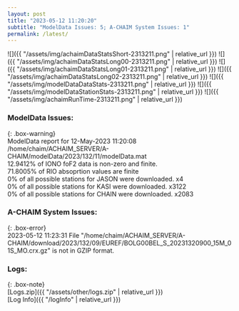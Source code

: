 ```yaml
---
layout: post
title: "2023-05-12 11:20:20"
subtitle: "ModelData Issues: 5; A-CHAIM System Issues: 1"
permalink: /latest/
---
```


![]({{ "/assets/img/achaimDataStatsShort-2313211.png" | relative_url }})
![]({{ "/assets/img/achaimDataStatsLong00-2313211.png" | relative_url }})
![]({{ "/assets/img/achaimDataStatsLong01-2313211.png" | relative_url }})
![]({{ "/assets/img/achaimDataStatsLong02-2313211.png" | relative_url }})
![]({{ "/assets/img/modelDataDataStats-2313211.png" | relative_url }})
![]({{ "/assets/img/modelDataStationStats-2313211.png" | relative_url }})
![]({{ "/assets/img/achaimRunTime-2313211.png" | relative_url }})


### ModelData Issues:  
  
{: .box-warning}  
 ModelData report for 12-May-2023 11:20:08   
 /home/chaim/ACHAIM_SERVER/A-CHAIM/modelData/2023/132/11/modelData.mat   
 12.9412% of IONO foF2 data is non-zero and finite.   
 71.8005% of RIO absoprtion values are finite   
 0% of all possible stations for JASON were downloaded. x4   
 0% of all possible stations for KASI were downloaded. x3122   
 0% of all possible stations for CHAIN were downloaded. x2083   
  
### A-CHAIM System Issues:  
  
{: .box-error}  
2023-05-12 11:23:31 File "/home/chaim/ACHAIM_SERVER/A-CHAIM/download/2023/132/09/EUREF/BOLG00BEL_S_20231320900_15M_01S_MO.crx.gz" is not in GZIP format.  

### Logs:  
  
{: .box-note}  
[Logs.zip]({{ "/assets/other/logs.zip" | relative_url }})  
[Log Info]({{ "/logInfo" | relative_url }})  
